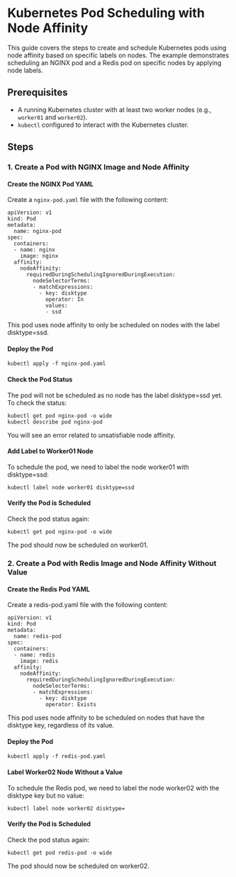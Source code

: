 # Kubernetes Pod Scheduling with Node Affinity

This guide covers the steps to create and schedule Kubernetes pods using node affinity based on specific labels on nodes. The example demonstrates scheduling an NGINX pod and a Redis pod on specific nodes by applying node labels.

## Prerequisites

- A running Kubernetes cluster with at least two worker nodes (e.g., `worker01` and `worker02`).
- `kubectl` configured to interact with the Kubernetes cluster.

## Steps

### 1. Create a Pod with NGINX Image and Node Affinity

#### Create the NGINX Pod YAML

Create a `nginx-pod.yaml` file with the following content:

```
apiVersion: v1
kind: Pod
metadata:
  name: nginx-pod
spec:
  containers:
  - name: nginx
    image: nginx
  affinity:
    nodeAffinity:
      requiredDuringSchedulingIgnoredDuringExecution:
        nodeSelectorTerms:
        - matchExpressions:
          - key: disktype
            operator: In
            values:
            - ssd
```
This pod uses node affinity to only be scheduled on nodes with the label disktype=ssd.

#### Deploy the Pod
```
kubectl apply -f nginx-pod.yaml
```
#### Check the Pod Status
The pod will not be scheduled as no node has the label disktype=ssd yet. To check the status:

```
kubectl get pod nginx-pod -o wide
kubectl describe pod nginx-pod
```
You will see an error related to unsatisfiable node affinity.

#### Add Label to Worker01 Node
To schedule the pod, we need to label the node worker01 with disktype=ssd:

```
kubectl label node worker01 disktype=ssd
```
#### Verify the Pod is Scheduled
Check the pod status again:

```
kubectl get pod nginx-pod -o wide
```
The pod should now be scheduled on worker01.

### 2. Create a Pod with Redis Image and Node Affinity Without Value

#### Create the Redis Pod YAML
Create a redis-pod.yaml file with the following content:

```
apiVersion: v1
kind: Pod
metadata:
  name: redis-pod
spec:
  containers:
  - name: redis
    image: redis
  affinity:
    nodeAffinity:
      requiredDuringSchedulingIgnoredDuringExecution:
        nodeSelectorTerms:
        - matchExpressions:
          - key: disktype
            operator: Exists
```
This pod uses node affinity to be scheduled on nodes that have the disktype key, regardless of its value.


#### Deploy the Pod
```
kubectl apply -f redis-pod.yaml
```
#### Label Worker02 Node Without a Value
To schedule the Redis pod, we need to label the node worker02 with the disktype key but no value:

```
kubectl label node worker02 disktype=
```
#### Verify the Pod is Scheduled

Check the pod status again:
```
kubectl get pod redis-pod -o wide
```
The pod should now be scheduled on worker02.


